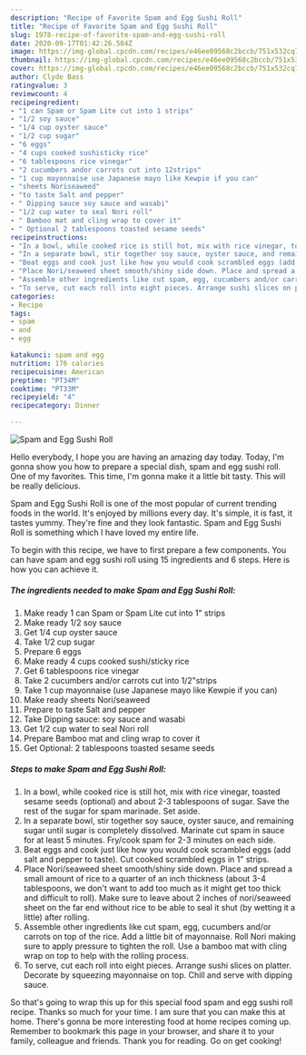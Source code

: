 ```yaml
---
description: "Recipe of Favorite Spam and Egg Sushi Roll"
title: "Recipe of Favorite Spam and Egg Sushi Roll"
slug: 1978-recipe-of-favorite-spam-and-egg-sushi-roll
date: 2020-09-17T01:42:26.584Z
image: https://img-global.cpcdn.com/recipes/e46ee09568c2bccb/751x532cq70/spam-and-egg-sushi-roll-recipe-main-photo.jpg
thumbnail: https://img-global.cpcdn.com/recipes/e46ee09568c2bccb/751x532cq70/spam-and-egg-sushi-roll-recipe-main-photo.jpg
cover: https://img-global.cpcdn.com/recipes/e46ee09568c2bccb/751x532cq70/spam-and-egg-sushi-roll-recipe-main-photo.jpg
author: Clyde Bass
ratingvalue: 3
reviewcount: 4
recipeingredient:
- "1 can Spam or Spam Lite cut into 1 strips"
- "1/2 soy sauce"
- "1/4 cup oyster sauce"
- "1/2 cup sugar"
- "6 eggs"
- "4 cups cooked sushisticky rice"
- "6 tablespoons rice vinegar"
- "2 cucumbers andor carrots cut into 12strips"
- "1 cup mayonnaise use Japanese mayo like Kewpie if you can"
- "sheets Noriseaweed"
- "to taste Salt and pepper"
- " Dipping sauce soy sauce and wasabi"
- "1/2 cup water to seal Nori roll"
- " Bamboo mat and cling wrap to cover it"
- " Optional 2 tablespoons toasted sesame seeds"
recipeinstructions:
- "In a bowl, while cooked rice is still hot, mix with rice vinegar, toasted sesame seeds (optional) and about 2-3 tablespoons of sugar. Save the rest of the sugar for spam marinade. Set aside."
- "In a separate bowl, stir together soy sauce, oyster sauce, and remaining sugar until sugar is completely dissolved. Marinate cut spam in sauce for at least 5 minutes. Fry/cook spam for 2-3 minutes on each side."
- "Beat eggs and cook just like how you would cook scrambled eggs (add salt and pepper to taste). Cut cooked scrambled eggs in 1&#34; strips."
- "Place Nori/seaweed sheet smooth/shiny side down. Place and spread a small amount of rice to a quarter of an inch thickness (about 3-4 tablespoons, we don&#39;t want to add too much as it might get too thick and difficult to roll). Make sure to leave about 2 inches of nori/seaweed sheet on the far end without rice to be able to seal it shut (by wetting it a little) after rolling."
- "Assemble other ingredients like cut spam, egg, cucumbers and/or carrots on top of the rice. Add a little bit of mayonnaise. Roll Nori making sure to apply pressure to tighten the roll. Use a bamboo mat with cling wrap on top to help with the rolling process."
- "To serve, cut each roll into eight pieces. Arrange sushi slices on platter. Decorate by squeezing mayonnaise on top. Chill and serve with dipping sauce."
categories:
- Recipe
tags:
- spam
- and
- egg

katakunci: spam and egg 
nutrition: 176 calories
recipecuisine: American
preptime: "PT34M"
cooktime: "PT33M"
recipeyield: "4"
recipecategory: Dinner

---
```



![Spam and Egg Sushi Roll](https://img-global.cpcdn.com/recipes/e46ee09568c2bccb/751x532cq70/spam-and-egg-sushi-roll-recipe-main-photo.jpg)

Hello everybody, I hope you are having an amazing day today. Today, I'm gonna show you how to prepare a special dish, spam and egg sushi roll. One of my favorites. This time, I'm gonna make it a little bit tasty. This will be really delicious.



Spam and Egg Sushi Roll is one of the most popular of current trending foods in the world. It's enjoyed by millions every day. It's simple, it is fast, it tastes yummy. They're fine and they look fantastic. Spam and Egg Sushi Roll is something which I have loved my entire life.


To begin with this recipe, we have to first prepare a few components. You can have spam and egg sushi roll using 15 ingredients and 6 steps. Here is how you can achieve it.

<!--inarticleads1-->

##### The ingredients needed to make Spam and Egg Sushi Roll:

1. Make ready 1 can Spam or Spam Lite cut into 1&#34; strips
1. Make ready 1/2 soy sauce
1. Get 1/4 cup oyster sauce
1. Take 1/2 cup sugar
1. Prepare 6 eggs
1. Make ready 4 cups cooked sushi/sticky rice
1. Get 6 tablespoons rice vinegar
1. Take 2 cucumbers and/or carrots cut into 1/2&#34;strips
1. Take 1 cup mayonnaise (use Japanese mayo like Kewpie if you can)
1. Make ready sheets Nori/seaweed
1. Prepare to taste Salt and pepper
1. Take  Dipping sauce: soy sauce and wasabi
1. Get 1/2 cup water to seal Nori roll
1. Prepare  Bamboo mat and cling wrap to cover it
1. Get  Optional: 2 tablespoons toasted sesame seeds




<!--inarticleads2-->

##### Steps to make Spam and Egg Sushi Roll:

1. In a bowl, while cooked rice is still hot, mix with rice vinegar, toasted sesame seeds (optional) and about 2-3 tablespoons of sugar. Save the rest of the sugar for spam marinade. Set aside.
1. In a separate bowl, stir together soy sauce, oyster sauce, and remaining sugar until sugar is completely dissolved. Marinate cut spam in sauce for at least 5 minutes. Fry/cook spam for 2-3 minutes on each side.
1. Beat eggs and cook just like how you would cook scrambled eggs (add salt and pepper to taste). Cut cooked scrambled eggs in 1&#34; strips.
1. Place Nori/seaweed sheet smooth/shiny side down. Place and spread a small amount of rice to a quarter of an inch thickness (about 3-4 tablespoons, we don&#39;t want to add too much as it might get too thick and difficult to roll). Make sure to leave about 2 inches of nori/seaweed sheet on the far end without rice to be able to seal it shut (by wetting it a little) after rolling.
1. Assemble other ingredients like cut spam, egg, cucumbers and/or carrots on top of the rice. Add a little bit of mayonnaise. Roll Nori making sure to apply pressure to tighten the roll. Use a bamboo mat with cling wrap on top to help with the rolling process.
1. To serve, cut each roll into eight pieces. Arrange sushi slices on platter. Decorate by squeezing mayonnaise on top. Chill and serve with dipping sauce.




So that's going to wrap this up for this special food spam and egg sushi roll recipe. Thanks so much for your time. I am sure that you can make this at home. There's gonna be more interesting food at home recipes coming up. Remember to bookmark this page in your browser, and share it to your family, colleague and friends. Thank you for reading. Go on get cooking!

